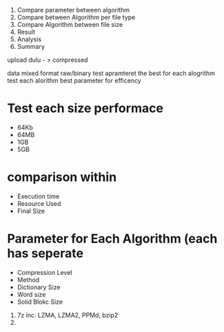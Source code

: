 1. Compare parameter between algorithm
2. Compare between Algorithm per file type 
3. Compare Algorithm between file size
4. Result
5. Analysis
6. Summary

upload dulu - > compressed

data mixed
format raw/binary
test apramteret the best for each alogrithm
test each alorithm best parameter for efficency

# Test each size performace 

- 64Kb
- 64MB
- 1GB
- 5GB

# comparison within
- Execution time
- Resource Used
- Final Size

# Parameter for Each Algorithm (each has seperate 
- Compression Level
- Method
- Dictionary Size
- Word size
- Solid Blokc Size

 

1. 7z inc. LZMA, LZMA2, PPMd, bzip2
2.
